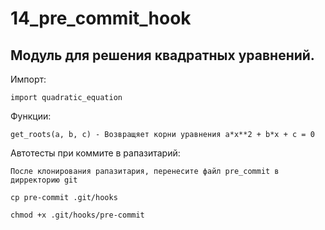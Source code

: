 # 14_pre_commit_hook

Модуль для решения квадратных уравнений.
---------------------------------------------------------------------------

Импорт:

    import quadratic_equation

Функции:

    get_roots(a, b, c) - Возвращяет корни уравнения a*x**2 + b*x + c = 0

Автотесты при коммите в рапазитарий:

    После клонирования рапазитария, перенесите файл pre_commit в дирректорию git

    cp pre-commit .git/hooks

    chmod +x .git/hooks/pre-commit

